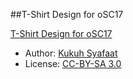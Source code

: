 ##T-Shirt Design for oSC17

[T-Shirt Design for oSC17](https://lists.opensuse.org/opensuse-project/2017-02/msg00066.html)

* Author: [Kukuh Syafaat](https://github.com/cho2)
* License: [CC-BY-SA 3.0](https://creativecommons.org/licenses/by-sa/3.0/)